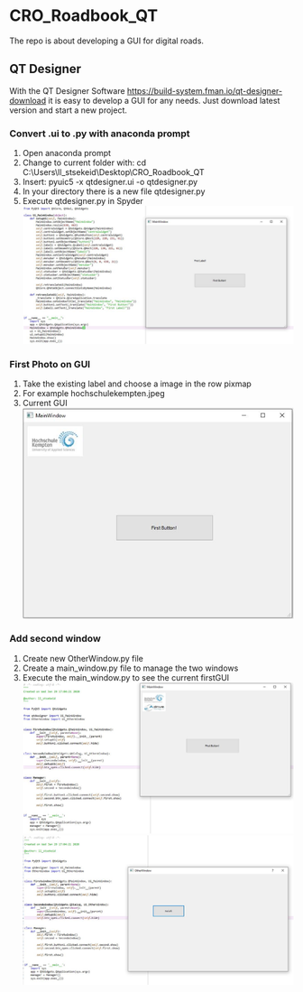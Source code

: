 # CRO_Roadbook_QT

The repo is about developing a GUI for digital roads.

## QT Designer
With the QT Designer Software https://build-system.fman.io/qt-designer-download it is easy to develop a GUI for any needs.
Just download latest version and start a new project.

### Convert .ui to .py with anaconda prompt
1. Open anaconda prompt
2. Change to current folder with: cd C:\Users\ll_stsekeid\Desktop\CRO_Roadbook_QT
3. Insert: pyuic5 -x qtdesigner.ui -o qtdesigner.py
4. In your directory there is a new file qtdesigner.py
5. Execute qtdesigner.py in Spyder
![firstGUI](/img/firstGUI.jpeg)

### First Photo on GUI
1. Take the existing label and choose a image in the row pixmap
2. For example hochschulekempten.jpeg
3. Current GUI
![photo](/img/firstPhotoGUI.jpeg)


### Add second window
1. Create new OtherWindow.py file
2. Create a main_window.py file to manage the two windows
3. Execute the main_window.py to see the current firstGUI
![photo](/img/MainWindow.JPG)
![photo](/img/OtherWindow.JPG)

